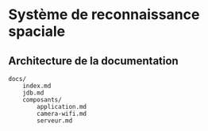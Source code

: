 # Système de reconnaissance spaciale

## Architecture de la documentation

```
docs/
    index.md
    jdb.md
    composants/
        application.md
        camera-wifi.md
        serveur.md
```